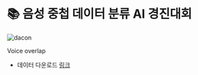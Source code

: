 # 📚 음성 중첩 데이터 분류 AI 경진대회

![dacon](https://github.com/Jihyun22/Dacon_workspace/blob/master/asset/voice.JPG?raw=true)

Voice overlap

- 데이터 다운로드 [링크](https://bit.ly/2Z4eHXn)

